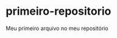# primeiro-repositorio

<html>
        <hi> Meu primeiro arquivo no meu repositório</h1.
          <\html>
